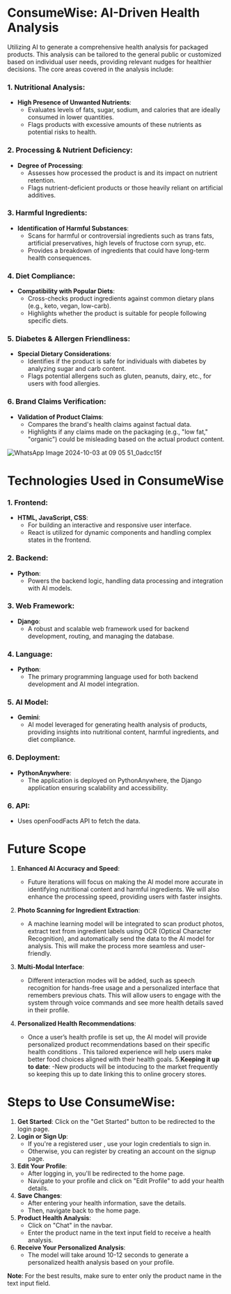# ConsumeWise: AI-Driven Health Analysis

Utilizing AI to generate a comprehensive health analysis for packaged products. This analysis can be tailored to the general public or customized based on individual user needs, providing relevant nudges for healthier decisions. The core areas covered in the analysis include:

### 1. Nutritional Analysis:
- **High Presence of Unwanted Nutrients**: 
   - Evaluates levels of fats, sugar, sodium, and calories that are ideally consumed in lower quantities.
   - Flags products with excessive amounts of these nutrients as potential risks to health.

### 2. Processing & Nutrient Deficiency:
- **Degree of Processing**: 
   - Assesses how processed the product is and its impact on nutrient retention.
   - Flags nutrient-deficient products or those heavily reliant on artificial additives.
  
### 3. Harmful Ingredients:
- **Identification of Harmful Substances**: 
   - Scans for harmful or controversial ingredients such as trans fats, artificial preservatives, high levels of fructose corn syrup, etc.
   - Provides a breakdown of ingredients that could have long-term health consequences.

### 4. Diet Compliance:
- **Compatibility with Popular Diets**:
   - Cross-checks product ingredients against common dietary plans (e.g., keto, vegan, low-carb).
   - Highlights whether the product is suitable for people following specific diets.

### 5. Diabetes & Allergen Friendliness:
- **Special Dietary Considerations**:
   - Identifies if the product is safe for individuals with diabetes by analyzing sugar and carb content.
   - Flags potential allergens such as gluten, peanuts, dairy, etc., for users with food allergies.

### 6. Brand Claims Verification:
- **Validation of Product Claims**:
   - Compares the brand's health claims against factual data.
   - Highlights if any claims made on the packaging (e.g., "low fat," "organic") could be misleading based on the actual product content.

 ![WhatsApp Image 2024-10-03 at 09 05 51_0adcc15f](https://github.com/user-attachments/assets/134761b9-64d9-47aa-b6cd-2a785a70dd52)

    



# Technologies Used in ConsumeWise

### 1. Frontend:
- **HTML, JavaScript, CSS**: 
   - For building an interactive and responsive user interface.
   - React is utilized for dynamic components and handling complex states in the frontend.

### 2. Backend:
- **Python**: 
   - Powers the backend logic, handling data processing and integration with AI models.

### 3. Web Framework:
- **Django**: 
   - A robust and scalable web framework used for backend development, routing, and managing the database.

### 4. Language:
- **Python**: 
   - The primary programming language used for both backend development and AI model integration.

### 5. AI Model:
- **Gemini**: 
   - AI model leveraged for generating health analysis of products, providing insights into nutritional content, harmful ingredients, and diet compliance.

### 6. Deployment:
- **PythonAnywhere**: 
   - The application is deployed on PythonAnywhere, the Django application ensuring scalability and accessibility.
### 6. API: 
   - Uses openFoodFacts API to fetch the data.
# Future Scope

1. **Enhanced AI Accuracy and Speed**:
   - Future iterations will focus on making the AI model more accurate in identifying nutritional content and harmful ingredients. We will also enhance the processing speed, providing users with faster insights.

2. **Photo Scanning for Ingredient Extraction**:
   - A machine learning model will be integrated to scan product photos, extract text from ingredient labels using OCR (Optical Character Recognition), and automatically send the data to the AI model for analysis. This will make the process more seamless and user-friendly.

3. **Multi-Modal Interface**:
   - Different interaction modes will be added, such as speech recognition for hands-free usage and a personalized interface that remembers previous chats. This will allow users to engage with the system through voice commands and see more health details saved in their profile.

4. **Personalized Health Recommendations**:
   - Once a user’s health profile is set up, the AI model will provide personalized product recommendations based on their specific health conditions . This tailored experience will help users make better food choices aligned with their health goals.
5.**Keeping it up to date**:
   -New products will be intoducing to the market frequently so keeping this up to date linking this to online grocery stores.


# Steps to Use ConsumeWise:

1. **Get Started**: Click on the "Get Started" button to be redirected to the login page.
2. **Login or Sign Up**:
   - If you're a registered user , use your login credentials to sign in.
   - Otherwise, you can register by creating an account on the signup page.
3. **Edit Your Profile**:
   - After logging in, you'll be redirected to the home page.
   - Navigate to your profile and click on "Edit Profile" to add your health details.
4. **Save Changes**:
   - After entering your health information, save the details.
   - Then, navigate back to the home page.
5. **Product Health Analysis**:
   - Click on "Chat" in the navbar.
   - Enter the product name in the text input field to receive a health analysis.
6. **Receive Your Personalized Analysis**:
   - The model will take around 10-12 seconds to generate a personalized health analysis based on your profile.

**Note**: For the best results, make sure to enter only the product name in the text input field.
